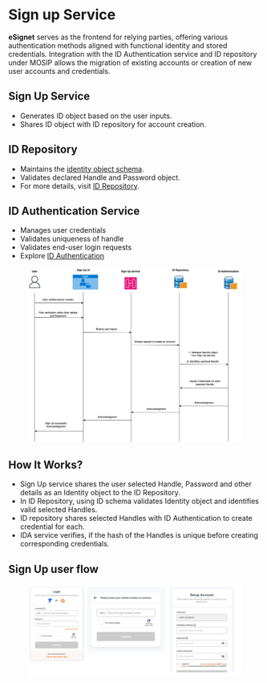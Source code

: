 # Sign up Service

**eSignet** serves as the frontend for relying parties, offering various authentication methods aligned with functional identity and stored credentials. Integration with the ID Authentication service and ID repository under MOSIP allows the migration of existing accounts or creation of new user accounts and credentials.

## Sign Up Service

* Generates ID object based on the user inputs.
* Shares ID object with ID repository for account creation.

## ID Repository

* Maintains the [identity object schema](https://docs.mosip.io/1.2.0/id-lifecycle-management/id-schema).
* Validates declared Handle and Password object.
* For more details, visit [ID Repository](https://docs.mosip.io/1.2.0/modules/id-repository).

## ID Authentication Service

* Manages user credentials
* Validates uniqueness of handle
* Validates end-user login requests
* Explore [ID Authentication](https://docs.mosip.io/1.2.0/id-authentication)

<figure><img src="../.gitbook/assets/esing_2.drawio (3).png" alt=""><figcaption></figcaption></figure>

## How It Works?

* Sign Up service shares the user selected Handle, Password and other details as an Identity object to the ID Repository.
* In ID Repository, using ID schema validates Identity object and identifies valid selected Handles.
* ID repository shares selected Handles with ID Authentication to create credential for each.
* IDA service verifies, if the hash of the Handles is unique before creating corresponding credentials.

## Sign Up user flow

<figure><img src="../.gitbook/assets/Sign-on-service.png" alt=""><figcaption></figcaption></figure>
